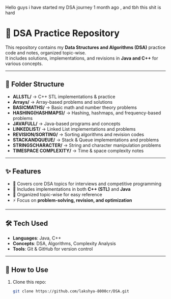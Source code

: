 Hello guys i have started my DSA journey 1 month ago , and tbh this shit is hard
# 🚀 DSA Practice Repository

This repository contains my **Data Structures and Algorithms (DSA)** practice code and notes, organized topic-wise.  
It includes solutions, implementations, and revisions in **Java and C++** for various concepts.

---

## 📂 Folder Structure

- **ALLSTL/** → C++ STL implementations & practice  
- **Arrays/** → Array-based problems and solutions  
- **BASICMATHS/** → Basic math and number theory problems  
- **HASHING(HASHMAPS)/** → Hashing, hashmaps, and frequency-based problems  
- **JAVAFULL/** → Java-based programs and concepts  
- **LINKEDLIST/** → Linked List implementations and problems  
- **REVISION/SORTING/** → Sorting algorithms and revision codes  
- **STACKANDQUEUE/** → Stack & Queue implementations and problems  
- **STRINGSCHARACTER/** → String and character manipulation problems  
- **TIMESPACE COMPLEXITY/** → Time & space complexity notes  

---

## ✨ Features

- 📘 Covers core DSA topics for interviews and competitive programming  
- 🔑 Includes implementations in both **C++ (STL)** and **Java**  
- 📝 Organized topic-wise for easy reference  
- ⚡ Focus on **problem-solving, revision, and optimization**  

---

## 🛠️ Tech Used
- **Languages**: Java, C++  
- **Concepts**: DSA, Algorithms, Complexity Analysis  
- **Tools**: Git & GitHub for version control  

---

## 📖 How to Use
1. Clone this repo:
   ```bash
   git clone https://github.com/lakshya-8000cr/DSA.git
